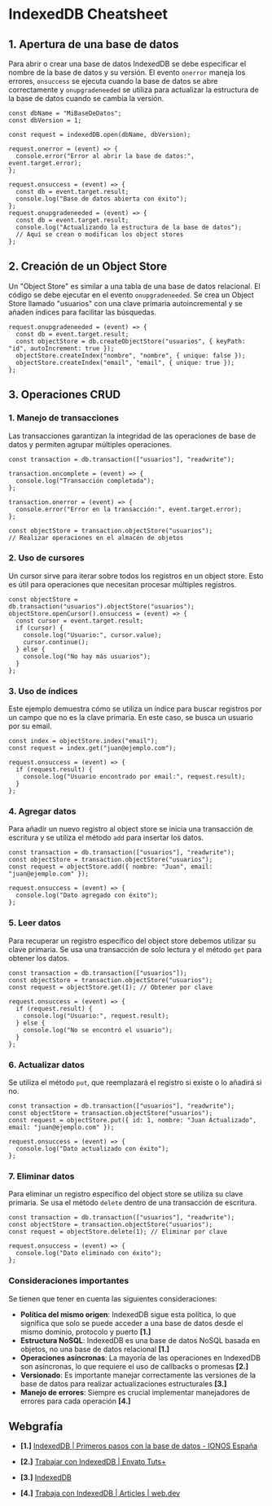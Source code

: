 # IndexedDB Cheatsheet

## 1. Apertura de una base de datos

Para abrir o crear una base de datos IndexedDB se debe especificar el nombre de la base de datos y su versión. El evento `onerror` maneja los errores, `onsuccess` se ejecuta cuando la base de datos se abre correctamente y `onupgradeneeded` se utiliza para actualizar la estructura de la base de datos cuando se cambia la versión.

    const dbName = "MiBaseDeDatos";
    const dbVersion = 1;

    const request = indexedDB.open(dbName, dbVersion);

    request.onerror = (event) => {
      console.error("Error al abrir la base de datos:", event.target.error);
    };

    request.onsuccess = (event) => {
      const db = event.target.result;
      console.log("Base de datos abierta con éxito");
    };
    request.onupgradeneeded = (event) => {
      const db = event.target.result;
      console.log("Actualizando la estructura de la base de datos");
      // Aquí se crean o modifican los object stores
    };

## 2. Creación de un Object Store

Un "Object Store" es similar a una tabla de una base de datos relacional. El código se debe ejecutar en el evento `onupgradeneeded`.
Se crea un Object Store llamado "usuarios" con una clave primaria autoincremental y se añaden índices para facilitar las búsquedas.

    request.onupgradeneeded = (event) => {
      const db = event.target.result;
      const objectStore = db.createObjectStore("usuarios", { keyPath: "id", autoIncrement: true });
      objectStore.createIndex("nombre", "nombre", { unique: false });
      objectStore.createIndex("email", "email", { unique: true });
    };

## 3. Operaciones CRUD

### 1. Manejo de transacciones

Las transacciones garantizan la integridad de las operaciones de base de datos y permiten agrupar múltiples operaciones.

    const transaction = db.transaction(["usuarios"], "readwrite");

    transaction.oncomplete = (event) => {
      console.log("Transacción completada");
    };

    transaction.onerror = (event) => {
      console.error("Error en la transacción:", event.target.error);
    };

    const objectStore = transaction.objectStore("usuarios");
    // Realizar operaciones en el almacén de objetos

### 2. Uso de cursores

Un cursor sirve para iterar sobre todos los registros en un object store. Esto es útil para operaciones que necesitan procesar múltiples registros.

    const objectStore = db.transaction("usuarios").objectStore("usuarios");
    objectStore.openCursor().onsuccess = (event) => {
      const cursor = event.target.result;
      if (cursor) {
        console.log("Usuario:", cursor.value);
        cursor.continue();
      } else {
        console.log("No hay más usuarios");
      }
    };

### 3. Uso de índices

Este ejemplo demuestra cómo se utiliza un índice para buscar registros por un campo que no es la clave primaria. En este caso, se busca un usuario por su email.

    const index = objectStore.index("email");
    const request = index.get("juan@ejemplo.com");

    request.onsuccess = (event) => {
      if (request.result) {
        console.log("Usuario encontrado por email:", request.result);
      }
    };

### 4. Agregar datos

Para añadir un nuevo registro al object store se inicia una transacción de escritura y se utiliza el método `add` para insertar los datos.

    const transaction = db.transaction(["usuarios"], "readwrite");
    const objectStore = transaction.objectStore("usuarios");
    const request = objectStore.add({ nombre: "Juan", email: "juan@ejemplo.com" });

    request.onsuccess = (event) => {
      console.log("Dato agregado con éxito");
    };

### 5. Leer datos

Para recuperar un registro específico del object store debemos utilizar su clave primaria. Se usa una transacción de solo lectura y el método `get` para obtener los datos.

    const transaction = db.transaction(["usuarios"]);
    const objectStore = transaction.objectStore("usuarios");
    const request = objectStore.get(1); // Obtener por clave

    request.onsuccess = (event) => {
      if (request.result) {
        console.log("Usuario:", request.result);
      } else {
        console.log("No se encontró el usuario");
      }
    };

### 6. Actualizar datos

Se utiliza el método `put`, que reemplazará el registro si existe o lo añadirá si no.

    const transaction = db.transaction(["usuarios"], "readwrite");
    const objectStore = transaction.objectStore("usuarios");
    const request = objectStore.put({ id: 1, nombre: "Juan Actualizado", email: "juan@ejemplo.com" });

    request.onsuccess = (event) => {
      console.log("Dato actualizado con éxito");
    };

### 7. Eliminar datos

Para eliminar un registro específico del object store se utiliza su clave primaria. Se usa el método `delete` dentro de una transacción de escritura.

    const transaction = db.transaction(["usuarios"], "readwrite");
    const objectStore = transaction.objectStore("usuarios");
    const request = objectStore.delete(1); // Eliminar por clave

    request.onsuccess = (event) => {
      console.log("Dato eliminado con éxito");
    };

### Consideraciones importantes

Se tienen que tener en cuenta las siguientes consideraciones:

- **Política del mismo origen**: IndexedDB sigue esta política, lo que significa que solo se puede acceder a una base de datos desde el mismo dominio, protocolo y puerto **[1.]**
- **Estructura NoSQL**: IndexedDB es una base de datos NoSQL basada en objetos, no una base de datos relacional **[1.]**
- **Operaciones asíncronas**: La mayoría de las operaciones en IndexedDB son asíncronas, lo que requiere el uso de callbacks o promesas **[2.]**
- **Versionado**: Es importante manejar correctamente las versiones de la base de datos para realizar actualizaciones estructurales **[3.]**
- **Manejo de errores**: Siempre es crucial implementar manejadores de errores para cada operación **[4.]**

## Webgrafía

- **[1.]** [IndexedDB | Primeros pasos con la base de datos - IONOS España](https://www.ionos.es/digitalguide/paginas-web/desarrollo-web/indexeddb/)

- **[2.]** [Trabajar con IndexedDB | Envato Tuts+](https://code.tutsplus.com/es/trabajar-con-indexeddb--net-34673t)

- **[3.]** [IndexedDB](https://es.javascript.info/indexeddb)

- **[4.]** [Trabaja con IndexedDB | Articles | web.dev](https://web.dev/articles/indexeddb?hl=es-419)
